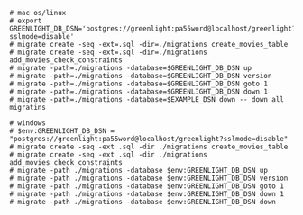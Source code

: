     # mac os/linux
    # export GREENLIGHT_DB_DSN='postgres://greenlight:pa55word@localhost/greenlight?sslmode=disable'
    # migrate create -seq -ext=.sql -dir=./migrations create_movies_table
    # migrate create -seq -ext=.sql -dir=./migrations add_movies_check_constraints
    # migrate -path=./migrations -database=$GREENLIGHT_DB_DSN up
    # migrate -path=./migrations -database=$GREENLIGHT_DB_DSN version
    # migrate -path=./migrations -database=$GREENLIGHT_DB_DSN goto 1
    # migrate -path=./migrations -database=$GREENLIGHT_DB_DSN down 1
    # migrate -path=./migrations -database=$EXAMPLE_DSN down -- down all migratins

    # windows
    # $env:GREENLIGHT_DB_DSN = "postgres://greenlight:pa55word@localhost/greenlight?sslmode=disable"
    # migrate create -seq -ext .sql -dir ./migrations create_movies_table
    # migrate create -seq -ext .sql -dir ./migrations add_movies_check_constraints
    # migrate -path ./migrations -database $env:GREENLIGHT_DB_DSN up
    # migrate -path ./migrations -database $env:GREENLIGHT_DB_DSN version
    # migrate -path ./migrations -database $env:GREENLIGHT_DB_DSN goto 1
    # migrate -path ./migrations -database $env:GREENLIGHT_DB_DSN down 1
    # migrate -path ./migrations -database $env:GREENLIGHT_DB_DSN down
